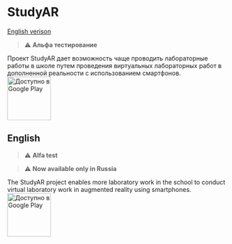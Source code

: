 # StudyAR
[English verison](#english)    

> :warning: **Альфа тестирование**   
  
Проект StudyAR дает возможность чаще проводить лабораторные работы в школе путем проведения виртуальных лабораторных работ в дополненной реальности с использованием смартфонов.  
<a href='https://play.google.com/store/apps/details?id=com.senteristeam.studyar&pcampaignid=pcampaignidMKT-Other-global-all-co-prtnr-py-PartBadge-Mar2515-1'><img alt='Доступно в Google Play' height="100" src='https://play.google.com/intl/en_us/badges/static/images/badges/ru_badge_web_generic.png'/></a>
## English
> :warning: **Alfa test**   

> :warning: **Now available only in Russia**  

The StudyAR project enables more laboratory work in the school to conduct virtual laboratory work in augmented reality using smartphones.  
<a href='https://play.google.com/store/apps/details?id=com.senteristeam.studyar&pcampaignid=pcampaignidMKT-Other-global-all-co-prtnr-py-PartBadge-Mar2515-1'><img alt='Доступно в Google Play' height="100" src='https://play.google.com/intl/en_us/badges/static/images/badges/en_badge_web_generic.png'/></a>

